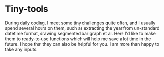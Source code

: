 # Tiny-tools
During daily coding, I meet some tiny challenges quite often, and I usually spend several hours on them, such as extracting the year from un-standard datetime format, drawing segmented bar graph et al. Here I'd like to make them to ready-to-use functions which will help me save a lot time in the future. I hope that they can also be helpful for you. I am more than happy to take any inputs.
